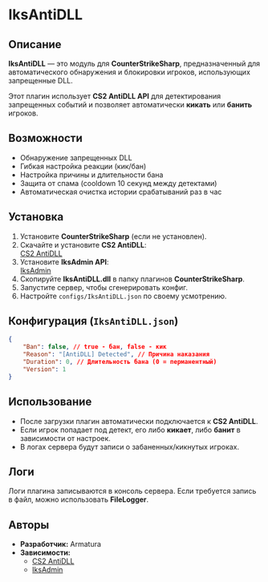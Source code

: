 # IksAntiDLL

## Описание
**IksAntiDLL** — это модуль для **CounterStrikeSharp**, предназначенный для автоматического обнаружения и блокировки игроков, использующих запрещенные DLL.

Этот плагин использует **CS2 AntiDLL API** для детектирования запрещенных событий и позволяет автоматически **кикать** или **банить** игроков.

## Возможности
- Обнаружение запрещенных DLL
- Гибкая настройка реакции (кик/бан)
- Настройка причины и длительности бана
- Защита от спама (cooldown 10 секунд между детектами)
- Автоматическая очистка истории срабатываний раз в час

## Установка
1. Установите **CounterStrikeSharp** (если не установлен).
2. Скачайте и установите **CS2 AntiDLL**:  
   [CS2 AntiDLL](https://github.com/KillStr3aK/CS2-AntiDLL)
3. Установите **IksAdmin API**:  
   [IksAdmin](https://github.com/Iksix/Iks_Admin)
4. Скопируйте **IksAntiDLL.dll** в папку плагинов **CounterStrikeSharp**.
5. Запустите сервер, чтобы сгенерировать конфиг.
6. Настройте `configs/IksAntiDLL.json` по своему усмотрению.

## Конфигурация (`IksAntiDLL.json`)
```json
{
    "Ban": false, // true - бан, false - кик
    "Reason": "[AntiDLL] Detected", // Причина наказания
    "Duration": 0, // Длительность бана (0 = перманентный)
    "Version": 1
}
```

## Использование
- После загрузки плагин автоматически подключается к **CS2 AntiDLL**.
- Если игрок попадает под детект, его либо **кикает**, либо **банит** в зависимости от настроек.
- В логах сервера будут записи о забаненных/кикнутых игроках.

## Логи
Логи плагина записываются в консоль сервера. Если требуется запись в файл, можно использовать **FileLogger**.

## Авторы
- **Разработчик:** Armatura
- **Зависимости:**
    - [CS2 AntiDLL](https://github.com/KillStr3aK/CS2-AntiDLL)
    - [IksAdmin](https://github.com/Iksix/Iks_Admin)

